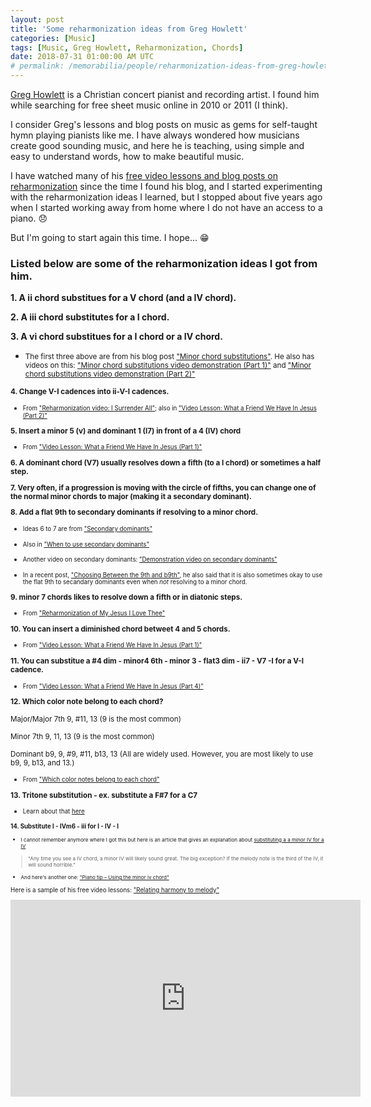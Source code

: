 ```yaml
---
layout: post
title: 'Some reharmonization ideas from Greg Howlett'
categories: [Music]
tags: [Music, Greg Howlett, Reharmonization, Chords]
date: 2018-07-31 01:00:00 AM UTC
# permalink: /memorabilia/people/reharmonization-ideas-from-greg-howlett/
---
```


<!-- removed from memorabilia -->
<!-- Aug 31, 2018 08:30:00 AM Philippine Time -->


[Greg Howlett](http://www.greghowlett.com/default.aspx?affid=5114) is a Christian concert pianist and recording artist. I found him while searching for free sheet music online in 2010 or 2011 (I think).

I consider Greg's lessons and blog posts on music as gems for self-taught hymn playing pianists like me. I have always wondered how musicians create good sounding music, and here he is teaching, using simple and easy to understand words, how to make beautiful music.

<!--more-->

I have watched many of his [free video lessons and blog posts on reharmonization](http://greghowlett.com/free-piano-lessons-and-arrangements-for-pianists?affid=5114) since the time I found his blog, and I started experimenting with the reharmonization ideas I learned, but I stopped about five years ago when I started working away from home where I do not have an access to a piano. :disappointed:

But I'm going to start again this time. I hope... :grin:


### Listed below are some of the reharmonization ideas I got from him.


**1. A ii chord substitues for a V chord (and a IV chord).**

**2. A iii chord substitutes for a I chord.**

**3. A vi chord substitues for a I chord or a IV chord.**

- <small>The first three above are from his blog post ["Minor chord substitutions"](https://greghowlett.com/blog/free-lessons/110209.aspx?affid=5114). He also has videos on this: ["Minor chord substitutions video demonstration (Part 1)"](https://greghowlett.com/blog/free-lessons/110509.aspx?affid=5114) and ["Minor chord substitutions video demonstration (Part 2)"](https://greghowlett.com/blog/free-lessons/111309.aspx?affid=5114)


**4. Change V-I cadences into ii-V-I cadences.**

- <small>From ["Reharmonization video: I Surrender All"](https://greghowlett.com/blog/free-lessons/072510.aspx?affid=5114); also in ["Video Lesson: What a Friend We Have In Jesus (Part 2)"](https://greghowlett.com/blog/free-lessons/110110a.aspx?affid=5114)</small>


**5. Insert a minor 5 (v) and dominant 1 (I7) in front of a 4 (IV) chord**

- <small>From ["Video Lesson: What a Friend We Have In Jesus (Part 1)"](https://greghowlett.com/blog/free-lessons/102510.aspx?affid=5114)</small>


**6. A dominant chord (V7) usually resolves down a fifth (to a I chord) or sometimes a half step.**

**7. Very often, if a progression is moving with the circle of fifths, you can change one of the normal minor chords to major (making it a secondary dominant).**

**8. Add a flat 9th to secondary dominants if resolving to a minor chord.**

- <small>Ideas 6 to 7 are from ["Secondary dominants"](https://greghowlett.com/blog/free-lessons/061111024.aspx?affid=5114)</small>

-  <small>Also in ["When to use secondary dominants"](https://greghowlett.com/blog/free-lessons/062913.aspx?affid=5114)</small>

-  <small>Another video on secondary dominants: ["Demonstration video on secondary dominants"](https://greghowlett.com/blog/free-lessons/demonstration-video-on-secondary-dominants.aspx?affid=5114)</small>

- <small>In a recent post, ["Choosing Between the 9th and b9th"](https://greghowlett.com/blog/free-lessons/choosing-between-the-9th-and-b9th.aspx?affid=5114), he also said that it is also sometimes okay to use the flat 9th to secandary dominants even when _not_ resolving to a minor chord.</small>



**9. minor 7 chords likes to resolve down a fifth or in diatonic steps.**

- <small>From ["Reharmonization of My Jesus I Love Thee"](https://greghowlett.com/blog/free-lessons/072010.aspx?affid=5114)</small>


**10. You can insert a diminished chord betweet 4 and 5 chords.**

- <small>From ["Video Lesson: What a Friend We Have In Jesus (Part 1)"](https://greghowlett.com/blog/free-lessons/102510.aspx?affid=5114)</small>


**11. You can substitue a #4 dim - minor4 6th - minor 3 - flat3 dim - ii7 - V7 -I for a V-I cadence.**

- <small>From ["Video Lesson: What a Friend We Have In Jesus (Part 4)"](https://greghowlett.com/blog/free-lessons/111610.aspx?affid=5114)</small>


**12. Which color note belong to each chord?**
<br /><br />
Major/Major 7th
9, #11, 13 (9 is the most common)
<br /><br />
Minor 7th
9, 11, 13 (9 is the most common)
<br /><br />
Dominant
b9, 9, #9, #11, b13, 13 (All are widely used. However, you are most likely to use b9, 9, b13, and 13.)

- <small>From ["Which color notes belong to each chord"](https://greghowlett.com/blog/free-lessons/color-notes.aspx?affid=5114)</small>


**13. Tritone substitution - ex. substitute a F#7 for a C7**

- <small>Learn about that [here](https://greghowlett.com/blog/free-lessons/tritone1.aspx?affid=5114)


**14. Substitute I - IVm6 - iii for I - IV - I**

- <small>I cannot remember anymore where I got this but here is an article that gives an explanation about [substituting a a minor IV for a IV](https://greghowlett.com/blog/free-lessons/substituting-ivm-for-iv.aspx?affid=5114)</small>

> <small>"Any time you see a IV chord, a minor IV will likely sound great. The big exception? If the melody note is the third of the IV, it will sound horrible."</small>

- <small>And here's another one: ["Piano tip – Using the minor iv chord"](https://greghowlett.com/blog/free-lessons/100109.aspx?affid=5114)</small>





Here is a sample of his free video lessons: ["Relating harmony to melody"](https://www.youtube.com/watch?v=s4Pe84XfaNQ)

<iframe width="560" height="315" src="https://www.youtube.com/embed/s4Pe84XfaNQ" frameborder="0" gesture="media" allow="encrypted-media" allowfullscreen></iframe>
